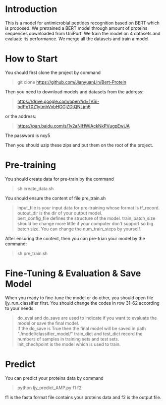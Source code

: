 # Introduction
This is a model for antimicrobial peptides recognition based on BERT which is proposed.
We pretrained a BERT model through amount of proteins sequences downloaded from UniPort.
We train the model on 4 datasets and evaluate its performance.
We merge all the datasets and train a model.
# How to Start
You should first clone the project by command
>git clone https://github.com/JianyuanLin/Bert-Protein

Then you need to download models and datasets from the address:
>https://drive.google.com/open?id=1VSi-bdPpT0Z1ytmhVxbHGGjZDtQNLjm6

or the address:

>https://pan.baidu.com/s/1y2aNlHWiAckNkPVugpEwUA

The password is nxy5
 
Then you should uzip these zips and put them on the root of the project.
 # Pre-training
 
 You should create data for pre-train by the command
 >sh create_data.sh
 
You should ensure the content of file pre_train.sh
>input_file is your input data for pre-training whose format is tf_record.  
outout_dir is the dir of your output model.  
bert_config_file defines the structure of the model.
train_batch_size should be change more little if your computer don't support so big batch size.
You can change the num_train_steps by yourself.

After ensuring the content, then you can pre-trian your model by the command:
>sh pre_train.sh

 # Fine-Tuning & Evaluation & Save Model
 When you ready to fine-tune the model or do other, you should open file ljy_run_classifier first.
 You should change the codes in row 31-62 according to your needs.
> do_eval and do_save are used to indicate if you want to evaluate the model or save the final model.  
If the do_save is True then the final model will be saved in path "./model/classifier_model/"
train_dict and test_dict record the numbers of samples in training sets and test sets.  
init_chechpoint is the model which is used to train.

 
 # Predict
You can predict your proteins data by command
>python ljy_predict_AMP.py f1 f2  


f1 is the fasta format file contains your proteins data and f2 is the output file.
